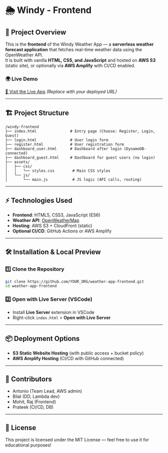 # 🌦️ Windy - Frontend


## 🚀 Project Overview
This is the **frontend** of the Windy Weather App — a **serverless weather forecast application** that fetches real-time weather data using the OpenWeather API.  
It is built with vanilla **HTML, CSS, and JavaScript** and hosted on **AWS S3** (static site), or optionally via **AWS Amplify** with CI/CD enabled.

### 🌍 Live Demo
[🔗 Visit the Live App](#) *(Replace with your deployed URL)*

---


## 🏗️ Project Structure

```
/windy-frontend
├── index.html               # Entry page (Choose: Register, Login, Guest)
├── login.html               # User login form
├── register.html            # User registration form
├── dashboard_user.html      # Dashboard after login (DynamoDB-connected)
├── dashboard_guest.html     # Dashboard for guest users (no login)
├── assets/
│   ├── css/
│   │   └── styles.css        # Main CSS styles
│   └── js/
│       └── main.js           # JS logic (API calls, routing)
```

---

## ⚡ Technologies Used

- **Frontend**: HTML5, CSS3, JavaScript (ES6)
- **Weather API**: [OpenWeatherMap](https://openweathermap.org/api)
- **Hosting**: AWS S3 + CloudFront (static)
- **Optional CI/CD**: GitHub Actions or AWS Amplify

---

## 🛠️ Installation & Local Preview

### 1️⃣ Clone the Repository

```bash
git clone https://github.com/YOUR_ORG/weather-app-frontend.git
cd weather-app-frontend
```

### 2️⃣ Open with Live Server (VSCode)

- Install **Live Server** extension in VSCode
- Right-click `index.html` > **Open with Live Server**

---

## 📦 Deployment Options

- **S3 Static Website Hosting** (with public access + bucket policy)
- **AWS Amplify Hosting** (CI/CD with GitHub connected)

---

## 🙌 Contributors

- Antonio (Team Lead, AWS admin)
- Bilal (DD, Lambda dev)
- Mohit, Raj (Frontend)
- Prateek (CI/CD, DB)

---

## 📄 License

This project is licensed under the MIT License — feel free to use it for educational purposes!
